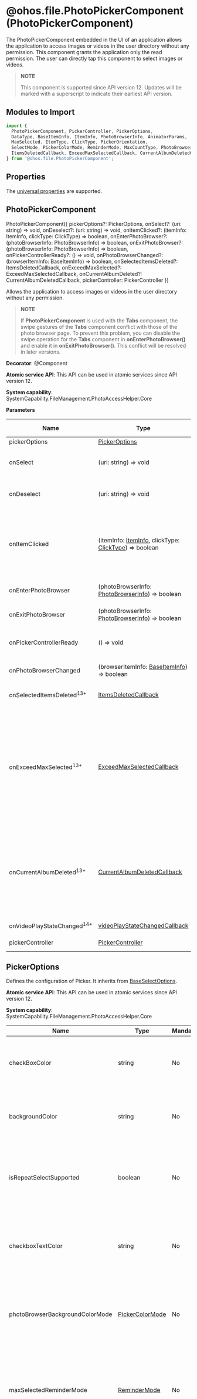 # @ohos.file.PhotoPickerComponent (PhotoPickerComponent)

The PhotoPickerComponent embedded in the UI of an application allows the application to access images or videos in the user directory without any permission. This component grants the application only the read permission.
The user can directly tap this component to select images or videos.

> **NOTE**
>
> This component is supported since API version 12. Updates will be marked with a superscript to indicate their earliest API version.

## Modules to Import

```ts
import {
  PhotoPickerComponent, PickerController, PickerOptions,
  DataType, BaseItemInfo, ItemInfo, PhotoBrowserInfo, AnimatorParams,
  MaxSelected, ItemType, ClickType, PickerOrientation,
  SelectMode, PickerColorMode, ReminderMode, MaxCountType, PhotoBrowserRange, PhotoBrowserUIElement,
  ItemsDeletedCallback, ExceedMaxSelectedCallback, CurrentAlbumDeletedCallback
} from '@ohos.file.PhotoPickerComponent';
```

## Properties

The [universal properties](../apis-arkui/arkui-ts/ts-component-general-attributes.md) are supported.

## PhotoPickerComponent

PhotoPickerComponent({
  pickerOptions?: PickerOptions,
  onSelect?: (uri: string) => void,
  onDeselect?: (uri: string) => void,
  onItemClicked?: (itemInfo: ItemInfo, clickType: ClickType) => boolean,
  onEnterPhotoBrowser?: (photoBrowserInfo: PhotoBrowserInfo) => boolean,
  onExitPhotoBrowser?: (photoBrowserInfo: PhotoBrowserInfo) => boolean,
  onPickerControllerReady?: () => void,
  onPhotoBrowserChanged?: (browserItemInfo: BaseItemInfo) => boolean,
  onSelectedItemsDeleted?: ItemsDeletedCallback,
  onExceedMaxSelected?: ExceedMaxSelectedCallback,
  onCurrentAlbumDeleted?: CurrentAlbumDeletedCallback,
  pickerController: PickerController
})

Allows the application to access images or videos in the user directory without any permission.

> **NOTE**
>
> If **PhotoPickerComponent** is used with the **Tabs** component, the swipe gestures of the **Tabs** component conflict with those of the photo browser page. To prevent this problem, you can disable the swipe operation for the **Tabs** component in **onEnterPhotoBrowser()** and enable it in **onExitPhotoBrowser()**. This conflict will be resolved in later versions.

**Decorator**: @Component

**Atomic service API**: This API can be used in atomic services since API version 12.

**System capability**: SystemCapability.FileManagement.PhotoAccessHelper.Core

**Parameters**

| Name                     | Type                                                                              | Mandatory | Decorator Description     | Description                                                                                                                                                                                                                                                                                                                                                           |
|-------------------------|----------------------------------------------------------------------------------|-----|------------|-----------------------------------------------------------------------------------------------------------------------------------------------------------------------------------------------------------------------------------------------------------------------------------------------------------------------------------------------------------------|
| pickerOptions           | [PickerOptions](#pickeroptions)                                                  | No  | - | Configuration of Picker.                                                                                                                                                                                                                                                                                                                                                    |
| onSelect                | (uri: string) => void                                                            | No  | - | Callback to be invoked when an image is selected by using **PhotoPickerComponent**. This callback returns the URI of the image selected to the application.                                                                                                                                                                                                                                                                                                                           |
| onDeselect              | (uri: string) => void                                                            | No  | - | Callback to be invoked when an image is deselected by using **PhotoPickerComponent**. This callback returns the URI of the image deselected to the application.                                                                                                                                                                                                                                                                                                                     |
| onItemClicked           | (itemInfo: [ItemInfo](#iteminfo), clickType: [ClickType](#clicktype)) => boolean | No  | - | Callback to be invoked when an item in a **PhotoPickerComponent** is clicked.<br>For an image (thumbnail item), if **true** is returned, the image is selected. Otherwise, the image is not selected and the URI is not granted with the permission. For a camera item, if **true** is returned, the system camera is started. Otherwise, the camera is not started and the application handles the request.                                                                                                                                                                                                                                           |
| onEnterPhotoBrowser     | (photoBrowserInfo: [PhotoBrowserInfo](#photobrowserinfo)) => boolean             | No  | - | Callback to be invoked when the photo browser page is displayed. The callback returns photo browser information to the application.                                                                                                                                                                                                                                                                                                                                    |
| onExitPhotoBrowser      | (photoBrowserInfo: [PhotoBrowserInfo](#photobrowserinfo)) => boolean             | No  | - | Callback to be invoked when the photo browser page exits. The callback returns photo browser information to the application.                                                                                                                                                                                                                                                                                                                                      |
| onPickerControllerReady | () => void                                                                       | No  | - | Callback to be invoked when **pickerController** is available.<br>The **PickerController** APIs can be called only after this callback is invoked.                                                                                                                                                                                                                                                                                              |
| onPhotoBrowserChanged   | (browserItemInfo: [BaseItemInfo](#baseiteminfo)) => boolean                      | No  | - | Callback to be invoked when the photo browser page is swiped left or right. The callback returns photo browser information to the application.                                                                                                                                                                                                                                                                                                                                    |
| onSelectedItemsDeleted<sup>13+</sup>  | [ItemsDeletedCallback](#itemsdeletedcallback13)                                  | No  | - | Callback to be invoked when the selected items are deleted. This callback returns information about the deleted items to the application.                                                                                                                                                                                                                                                                                                                             |
| onExceedMaxSelected<sup>13+</sup>     | [ExceedMaxSelectedCallback](#exceedmaxselectedcallback13)                          | No  | - | Callback to be invoked when the number of selected media assets exceeds the limit (maximum number of selected images, selected videos, or selected items).<br>- If the number of selected images reaches the maximum but does not reach the maximum count of selected items, **exceedMaxCountType** in the callback is [MaxCountType](#maxcounttype).PHOTO_MAX_COUNT.<br>- If the number of selected videos reaches the maximum but does not reach the maximum count of selected items, **exceedMaxCountType** in the callback is [MaxCountType](#maxcounttype).VIDEO_MAX_COUNT.<br>- If the number of selected media assets reaches the maximum count of selected items, **exceedMaxCountType** in the callback is [MaxCountType](#maxcounttype).TOTAL_MAX_COUNT.|
| onCurrentAlbumDeleted<sup>13+</sup>   | [CurrentAlbumDeletedCallback](#currentalbumdeletedcallback13)                    | No  | - | Callback to be invoked when the current album is deleted.<br>The album is specified by **currentAlbumUri** in pickerContorller.[setData](#setdata)([DataType](#datatype).SET_ALBUM_URI, currentAlbumUri).<br>To refresh the grid page to display the default album after the current album is deleted, you can set the title bar name to the default album name, for example, **Photos and videos**, **Photos**, or **Videos**, and call pickerContorller.[setData](#setdata)([DataType](#datatype).SET_ALBUM_URI, '') with an empty string.                                 |
| onVideoPlayStateChanged<sup>14+</sup>   | [videoPlayStateChangedCallback](#videoplaystatechangedcallback14)                    | No  | - | Callback to be invoked when the video playback state on a photo browser page changes.                                 |
| pickerController        | [PickerController](#pickercontroller)                                            | No  | @ObjectLink | Instance used to send data to the **PhotoPickerComponent**.                                                                                                                                                                                                                                                                                                                            |

## PickerOptions

Defines the configuration of Picker. It inherits from [BaseSelectOptions](js-apis-photoAccessHelper.md#baseselectoptions12).

 

**Atomic service API**: This API can be used in atomic services since API version 12.

**System capability**: SystemCapability.FileManagement.PhotoAccessHelper.Core

| Name                             | Type                                     | Mandatory | Description                                                                      |
|---------------------------------|-----------------------------------------|-----|--------------------------------------------------------------------------|
| checkBoxColor                   | string                                  | No  | Background color of the check box. The value is an 8-digit hexadecimal color code.                                                  |
| backgroundColor                 | string                                  | No  | Background color of the Picker grid page. The value is an 8-digit hexadecimal color code.                                            |
| isRepeatSelectSupported         | boolean                                 | No  | Whether to support repeat selection of a single image. The value **true** means a single image can be repeatedly selected.                                                  |
| checkboxTextColor               | string                                  | No  | Text color in the check box. The value is an 8-digit hexadecimal color code. (This capability is not supported currently.)                                       |
| photoBrowserBackgroundColorMode | [PickerColorMode](#pickercolormode)     | No  | Background color of the photo browser page. The options are **AUTO**, **LIGHT**, and **DARK**. The default value is **AUTO**.                                       |
| maxSelectedReminderMode         | [ReminderMode](#remindermode)           | No  | Mode of the reminder when the number of selected items reaches the maximum. The options are **NONE**, **TOAST**, and **MASK**. The default value **TOAST**.                        |
| orientation                     | [PickerOrientation](#pickerorientation) | No  | Sliding preview direction of the grid page. The options are **HORIZONTAL** and **VERTICAL**. The default value is **VERTICAL**. (This capability is not supported currently.)                                |
| selectMode                      | [SelectMode](#selectmode)               | No  | Select mode, which can be **SINGLE_SELECT** or **MULTI_SELECT**. The default value is **MULTI_SELECT**.                                                     |
| maxPhotoSelectNumber            | number                                  | No  | Maximum number of images that can be selected. The maximum value is **500**, which is limited by **MaxSelected**.                                          |
| maxVideoSelectNumber            | number                                  | No  | Maximum number of videos that can be selected. The maximum value is **500**, which is limited by **MaxSelected**.                                          |
| isSlidingSelectionSupported<sup>13+</sup>     | boolean                                 | No  | Whether sliding selection (selecting multiple items by sliding finger across the screen) is supported. The value **true** means that sliding selection is supported, and **false** means the opposite. The default value is **false**. This parameter is not available for repeat selection.                                           |
| photoBrowserCheckboxPosition<sup>13+</sup>    | [number, number]                        | No  | Position of the check box on the photo browser page. The first parameter specifies the offset in the X direction, and the second parameter specifies the offset in the Y direction. The value range is 0-1, which indicates the offset (from 0% to 100%) to the upper left corner of the component.|
| gridMargin<sup>14+</sup>        | [Margin](../../reference/apis-arkui/arkui-ts/ts-universal-attributes-size.md#margin)                        | No  | Margin of the component on a grid page.|
| photoBrowserMargin<sup>14+</sup>    | [Margin](../../reference/apis-arkui/arkui-ts/ts-universal-attributes-size.md#margin)                        | No  | Margin of the component on a photo browser page.|

## ItemsDeletedCallback<sup>13+</sup>

type ItemsDeletedCallback = (baseItemInfos: Array&lt;BaseItemInfo&gt;) => void

Called when the selected items are deleted.

**Atomic service API**: This API can be used in atomic services since API version 13.

**System capability**: SystemCapability.FileManagement.PhotoAccessHelper.Core

**Parameters**

| Name| Type                                        | Mandatory| Description      |
| -------- |--------------------------------------------| -------- |----------|
| baseItemInfos | Array&lt;[BaseItemInfo](#baseiteminfo)&gt; | Yes| Basic information about the selected items.|

## ExceedMaxSelectedCallback<sup>13+</sup>

type ExceedMaxSelectedCallback = (exceedMaxCountType: MaxCountType) => void

Called when items are selected after the maximum count has been reached.

**Atomic service API**: This API can be used in atomic services since API version 13.

**System capability**: SystemCapability.FileManagement.PhotoAccessHelper.Core

**Parameters**

| Name| Type                           | Mandatory| Description                                          |
| -------- |-------------------------------| -------- |----------------------------------------------|
| exceedMaxCountType | [MaxCountType](#maxcounttype) | Yes| Type of the maximum count that has been reached. It can be the maximum count of selected images, maximum count of selected videos, or maximum count of selected images and videos.|

## CurrentAlbumDeletedCallback<sup>13+</sup>

type CurrentAlbumDeletedCallback = () => void

Called when the current album is deleted.

**Atomic service API**: This API can be used in atomic services since API version 13.

**System capability**: SystemCapability.FileManagement.PhotoAccessHelper.Core

## videoPlayStateChangedCallback<sup>14+</sup>

type videoPlayStateChangedCallback = (state: VideoPlayerState) => void

Callback to be invoked when the video playback state on a photo browser page changes.

**Atomic service API**: This API can be used in atomic services since API version 14.

**System capability**: SystemCapability.FileManagement.PhotoAccessHelper.Core

## PickerController

Defines an instance used to send data to the **PhotoPickerComponent**.

**Decorator Type**: @Observed

**Atomic service API**: This API can be used in atomic services since API version 12.

**System capability**: SystemCapability.FileManagement.PhotoAccessHelper.Core

### setData

setData(dataType: DataType, data: Object): void

Sends data of the specified type to **PhotoPickerComponent**.

**Atomic service API**: This API can be used in atomic services since API version 12.

**System capability**: SystemCapability.FileManagement.PhotoAccessHelper.Core

**Parameters**

|  Name       | Type                                   | Mandatory | Description |
| ------------------------- | ------------------ | ----- | --------------- |
| dataType | [DataType](#datatype) | Yes| Type of the data to send.|
| data | Object | Yes| Data to send.| 

### setMaxSelected

setMaxSelected(maxSelected: MaxSelected): void

Sets the maximum number of images, videos, or images and videos that can be selected on a real-time basis.

**Atomic service API**: This API can be used in atomic services since API version 12.

**System capability**: SystemCapability.FileManagement.PhotoAccessHelper.Core

**Parameters**

|  Name       | Type                                   | Mandatory | Description    |
| ------------------------- | ------------------ | ----- | --------------- |
| maxSelected | [MaxSelected](#maxselected) | Yes| Maximum number of media assets that can be selected at a time.|

### setPhotoBrowserItem

setPhotoBrowserItem(uri: string, photoBrowserRange?: PhotoBrowserRange): void

Switches from the **PhotoPickerComponent** to the photo browser page or from the photo browser page to the image to be viewed.

**Atomic service API**: This API can be used in atomic services since API version 12.

**System capability**: SystemCapability.FileManagement.PhotoAccessHelper.Core

**Parameters**

|  Name       | Type                                   | Mandatory | Description |
| ------------------------- | ------------------ | ----- | --------------- |
| uri | string | Yes| URI of the image to view. Only the images selected by the user are supported.|
| photoBrowserRange | [PhotoBrowserRange](#photobrowserrange) | No| View range on the photo browser page. The value can be **ALL** or **SELECTED_ONLY**. The default value is **ALL**, which means to view all images and videos.| 

### exitPhotoBrowser<sup>13+</sup>

exitPhotoBrowser(): void

Exits the photo browser page.

**Atomic service API**: This API can be used in atomic services since API version 13.

**System capability**: SystemCapability.FileManagement.PhotoAccessHelper.Core

### setPhotoBrowserUIElementVisibility<sup>13+</sup>

setPhotoBrowserUIElementVisibility(elements: Array&lt;PhotoBrowserUIElement&gt;, isVisible: boolean): void

Sets whether other UI elements are visible on the photo browser page. By default, other UI elements are visible.

**Atomic service API**: This API can be used in atomic services since API version 13.

**System capability**: SystemCapability.FileManagement.PhotoAccessHelper.Core

**Parameters**

| Name        | Type                                                            | Mandatory | Description               |
|-------------|----------------------------------------------------------------| ----- |-------------------|
| elements    | Array&lt;[PhotoBrowserUIElement](#photobrowseruielement13)&gt; | Yes| Other UI elements on the photo browser page.|
| isVisible | boolean                                                        | Yes| Whether the specified UI elements are visible.            |

### replacePhotoPickerPreview<sup>15+</sup>

replacePhotoPickerPreview(originalUri: string, newUri: string, callback: AsyncCallback&lt;void&gt;): void

Replaces the image selected by the user in the **PhotoPickerComponent** with the image edited by the application.

**Atomic service API**: This API can be used in atomic services since API version 15.

**System capability**: SystemCapability.FileManagement.PhotoAccessHelper.Core

**Parameters**

| Name        | Type                    |     Mandatory    | Description               |
|-------------|----------------------------| -------------- |-------------------|
| originalUri     | string  | Yes| URI of the original image, which will be replaced.|
| newUri  | boolean   | Yes| URI of the new image. The new image is temporarily stored in the application sandbox path. Therefore, this URI specifies a directory in the application sandbox path.     |
| callback   | AsyncCallback&lt;void&gt;   | Yes| Callback invoked when image replacement is complete.     |

### saveTrustedPhotoAssets<sup>15+</sup>

saveTrustedPhotoAssets(trustedUris: Array&lt;string&gt;, callback: AsyncCallback&lt;Array&lt;string&gt;&gt;, configs?: Array&lt;photoAccessHelper.PhotoCreationConfig&gt;, saveMode?: SaveMode): void

Saves files in a URI list. Generally, this API is used together with [replacePhotoPickerPreview](#replacephotopickerpreview15) to save the new images or videos in the application sandbox path to Gallery.

**Atomic service API**: This API can be used in atomic services since API version 15.

**System capability**: SystemCapability.FileManagement.PhotoAccessHelper.Core

**Parameters**

| Name        | Type                                                            | Mandatory | Description               |
|-------------|----------------------------------------------------------------| ----- |-------------------|
| trustedUris     | Array&lt;string&gt; | Yes| URIs of the images or videos in the application sandbox path. Generally, **trustedUris** comes from **newUri** of new images generated by [replacePhotoPickerPreview](#replacephotopickerpreview15).|
| callback  | AsyncCallback&lt;Array&lt;string&gt;&gt;          | Yes| URIs of the new files in Gallery.            |
| configs | Array&lt;[photoAccessHelper.PhotoCreationConfig](js-apis-photoAccessHelper.md#photocreationconfig12)&gt;          | No| Configuration parameters corresponding to the original files.            |
| saveMode | [SaveMode](#savemode15)           | No| Mode for saving the files.            |

## BaseItemInfo

Represents basic image and video information.

**Atomic service API**: This API can be used in atomic services since API version 12.

**System capability**: SystemCapability.FileManagement.PhotoAccessHelper.Core

| Name    | Type   | Mandatory | Description                                               |
|----------|--------|-----|---------------------------------------------------|
| uri      | string                | No  | Image or video URI. This parameter is mandatory when **itemType** is **THUMBNAIL**. Otherwise, it is left empty.           |
| mimeType | string                | No  | MIME type of the image or video. This parameter is mandatory when **itemType** is **THUMBNAIL**. Otherwise, it is left empty.      |
| width    | number                | No  | Width of the image or video, in pixels. This parameter is mandatory when **itemType** is **THUMBNAIL**. Otherwise, it is left empty.      |
| height   | number                | No  | Height of the image or video, in pixels. This parameter is mandatory when **itemType** is **THUMBNAIL**. Otherwise, it is left empty.      |
| size     | number                | No  | Size of the image or video, in kilobytes. This parameter is mandatory when **itemType** is **THUMBNAIL**. Otherwise, it is left empty.    |
| duration   | number                | No  | Video duration, in ms. This parameter is mandatory when **itemType** is **THUMBNAIL**. Otherwise, it is left empty.<br>The value **-1** indicates an image.|

## ItemInfo

Represents image and video information. It inherits from **BaseItemInfo** and contains only the parameter **itemType**.

 

**Atomic service API**: This API can be used in atomic services since API version 12.

**System capability**: SystemCapability.FileManagement.PhotoAccessHelper.Core

| Name    | Type   | Mandatory | Description                                               |
|----------|--------|-----|---------------------------------------------------|
| itemType | [ItemType](#itemtype) | No  | Type of the item, which can be **THUMBNAIL** or **CAMERA**.                     |

## PhotoBrowserInfo

Represents information about the photo browser page.

**Atomic service API**: This API can be used in atomic services since API version 12.

**System capability**: SystemCapability.FileManagement.PhotoAccessHelper.Core

| Name    | Type   | Mandatory | Description    |
|----------|--------|-----|---------|
| animatorParams | [AnimatorParams](#animatorparams) | No  | Animation for entering or exiting the photo browser page.|

## AnimatorParams

Animation parameters for entering or exiting the photo browser page.

**Atomic service API**: This API can be used in atomic services since API version 12.

**System capability**: SystemCapability.FileManagement.PhotoAccessHelper.Core

| Name    | Type   | Mandatory | Description          |
|----------|--------|-----|--------------|
| duration | number  | No           | Animation duration, in ms.|
| curve      | [Curve](../apis-arkui/js-apis-curve.md#curve) &verbar; [ICurve](../apis-arkui/js-apis-curve.md#icurve9) &verbar; string | No  | Animation curve.       |

## MaxSelected

Represents the maximum number of media assets that can be selected at a time.

**Atomic service API**: This API can be used in atomic services since API version 12.

**System capability**: SystemCapability.FileManagement.PhotoAccessHelper.Core

| Name    | Type   | Mandatory | Description    |
|----------|--------|-----|---------|
| data | Map&lt;[MaxCountType](#maxcounttype), number&gt; | No            | Maximum number of media assets (images, videos, or both) that can be selected at a time.|

## DataType

Enumerates the types of data sent from **PickerController** to the **PhotoPickerComponent**.

**Atomic service API**: This API can be used in atomic services since API version 12.

**System capability**: SystemCapability.FileManagement.PhotoAccessHelper.Core

| Name               | Value  | Description                                                                                                                |
|-------------------|-----|--------------------------------------------------------------------------------------------------------------------|
| SET_SELECTED_URIS | 1   | Send a list of selected items to instruct the **PhotoPickerComponent** to refresh the selection status. A string array needs to be passed in.<br>For example, after an image is deleted from an application's page, the application calls **setData()** to notify the **PhotoPickerComponent** of the remaining selected items. Then, the **PhotoPickerComponent** refreshes the check box status.|
| SET_ALBUM_URI | 2   | Maximum number of images, videos, and total media assets that can be selected.|

## ItemType

Enumerates the types of the item clicked.

**Atomic service API**: This API can be used in atomic services since API version 12.

**System capability**: SystemCapability.FileManagement.PhotoAccessHelper.Core

| Name               | Value  | Description        |
|-------------------|-----|------------|
| THUMBNAIL | 0   | Image or video (thumbnail).|
| CAMERA | 1   | Camera item.   |

## ClickType

Enumerates the click operation types.

**Atomic service API**: This API can be used in atomic services since API version 12.

**System capability**: SystemCapability.FileManagement.PhotoAccessHelper.Core

| Name               | Value  | Description                    |
|-------------------|-----|------------------------|
| SELECTED | 0   | Select (select an image or click a camera item).|
| DESELECTED | 1   | Deselect (deselect an image).      |

## PickerOrientation

Enumerates the sliding preview directions of the Picker grid page. (This capability is not supported currently.)

**Atomic service API**: This API can be used in atomic services since API version 12.

**System capability**: SystemCapability.FileManagement.PhotoAccessHelper.Core

| Name               | Value  | Description   |
|-------------------|-----|-------|
| VERTICAL | 0   | Vertical direction.|
| HORIZONTAL | 1   | Horizontal direction.|

## SelectMode

Enumerates the select modes.

**Atomic service API**: This API can be used in atomic services since API version 12.

**System capability**: SystemCapability.FileManagement.PhotoAccessHelper.Core

| Name               | Value  | Description   |
|-------------------|-----|-------|
| SINGLE_SELECT | 0   | Select a single option.|
| MULTI_SELECT | 1   | Select multiple options.|

## PickerColorMode

Enumerates the Picker color modes.

**Atomic service API**: This API can be used in atomic services since API version 12.

**System capability**: SystemCapability.FileManagement.PhotoAccessHelper.Core

| Name               | Value  | Description   |
|-------------------|-----|-------|
| AUTO | 0   | Same with the system.|
| LIGHT | 1   | Light mode.|
| DARK | 2   | Dark mode.|

## ReminderMode

Enumerates the types of the reminder when the number of selected items reaches the maximum.

**Atomic service API**: This API can be used in atomic services since API version 12.

**System capability**: SystemCapability.FileManagement.PhotoAccessHelper.Core

| Name               | Value  | Description       |
|-------------------|-----|-----------|
| NONE | 0   | No reminder.     |
| TOAST | 1   | Toast message.|
| MASK | 2   | Grayed-out hint.    |

## MaxCountType

Enumerates the types of the maximum count.

**Atomic service API**: This API can be used in atomic services since API version 12.

**System capability**: SystemCapability.FileManagement.PhotoAccessHelper.Core

| Name               | Value  | Description                       |
|-------------------|-----|---------------------------|
| TOTAL_MAX_COUNT | 0   | Total number of media assets (images and videos) that can be selected.                |
| PHOTO_MAX_COUNT | 1   | Total number of images that can be selected. The value cannot be greater than **Total_MAX_Count**.|
| VIDEO_MAX_COUNT | 2   | Total number of videos that can be selected. The value cannot be greater than **Total_MAX_Count**.|

## PhotoBrowserRange

Enumerates the view range on the photo browser page.

**Atomic service API**: This API can be used in atomic services since API version 12.

**System capability**: SystemCapability.FileManagement.PhotoAccessHelper.Core

| Name               | Value  | Description                       |
|-------------------|-----|---------------------------|
| ALL | 0   | View all images and videos.                |
| SELECTED_ONLY | 1   | View selected images and videos only.|

## PhotoBrowserUIElement<sup>13+</sup>

Represents other UI elements except the image preview component on the photo browser page.

**Atomic service API**: This API can be used in atomic services since API version 13.

**System capability**: SystemCapability.FileManagement.PhotoAccessHelper.Core

| Name         | Value  | Description      |
|-------------|-----|----------|
| CHECKBOX    | 0   | Check box on the photo browser page. |
| BACK_BUTTON | 1   | **Back** button on the photo browser page.|

## SaveMode<sup>15+</sup>

Enumerates the modes for saving images or videos.

**Atomic service API**: This API can be used in atomic services since API version 15.

**System capability**: SystemCapability.FileManagement.PhotoAccessHelper.Core

| Name         | Value  | Description      |
|-------------|-----|----------|
| SAVE_AS     | 0   | Saves the image or video as a new one. |
| OVERWRITE  | 1   | Replaces the original image or video. After the replacements, you can roll back the saved content in Gallery to restore the original image or video.|

## VideoPlayerState<sup>14+</sup>

Enumerates the video playback states.

**Atomic service API**: This API can be used in atomic services since API version 14.

**System capability**: SystemCapability.FileManagement.PhotoAccessHelper.Core

| Name               | Value  | Description                       |
|-------------------|-----|---------------------------|
| PLAYING | 0   | The video is being played.                |
| PAUSED | 1   | Video playback is paused.|
| STOPPED | 2   | Video playback is stopped.|
| SEEK_START | 3   | Started dragging the progress bar.|
| SEEK_FINSH | 4   | Finished dragging the progress bar.|

## Example

```ts
// xxx.ets
import {
  PhotoPickerComponent,
  PickerController,
  PickerOptions,
  DataType,
  BaseItemInfo,
  ItemInfo,
  PhotoBrowserInfo,
  AnimatorParams,
  MaxSelected,
  ItemType,
  ClickType,
  PickerOrientation,
  SelectMode,
  PickerColorMode,
  ReminderMode,
  MaxCountType,
  PhotoBrowserRange,
  PhotoBrowserUIElement,
  ItemsDeletedCallback,
  ExceedMaxSelectedCallback,
  CurrentAlbumDeletedCallback,
  videoPlayStateChangedCallback
} from '@ohos.file.PhotoPickerComponent';
import photoAccessHelper from '@ohos.file.photoAccessHelper';

@Entry
@Component
struct PickerDemo {
  pickerOptions: PickerOptions = new PickerOptions();
  @State pickerController: PickerController = new PickerController();
  @State selectUris: Array<string> = new Array<string>();
  @State currentUri: string = '';
  @State isBrowserShow: boolean = false;
  private selectedItemsDeletedCallback: ItemsDeletedCallback =
    (baseItemInfos: Array<BaseItemInfo>) => this.onSelectedItemsDeleted(baseItemInfos);
  private exceedMaxSelectedCallback: ExceedMaxSelectedCallback =
    (exceedMaxCountType: MaxCountType) => this.onExceedMaxSelected(exceedMaxCountType);
  private currentAlbumDeletedCallback: CurrentAlbumDeletedCallback = () => this.onCurrentAlbumDeleted();
  private videoPlayStateChangedCallback: videoPlayStateChangedCallback = () => this.videoPlayStateChanged();

  aboutToAppear() {
    this.pickerOptions.MIMEType = photoAccessHelper.PhotoViewMIMETypes.IMAGE_VIDEO_TYPE;
    this.pickerOptions.maxSelectNumber = 5;
    this.pickerOptions.isSearchSupported = false;
    this.pickerOptions.isPhotoTakingSupported = false;
    this.pickerOptions.photoBrowserCheckboxPosition = [0.5, 0.5];
    // Other attributes
  }

  private onSelect(uri: string): void {
    // Add
    if (uri) {
      this.selectUris.push(uri);
    }
  }

  private onDeselect(uri: string): void {
    // Remove
    if (uri) {
      this.selectUris = this.selectUris.filter((item: string) => {
        return item != uri;
      })
    }
  }

  private onItemClicked(itemInfo: ItemInfo, clickType: ClickType): boolean {
    if (!itemInfo) {
      return false;
    }
    let type: ItemType | undefined = itemInfo.itemType;
    let uri: string | undefined = itemInfo.uri;
    if (type === ItemType.CAMERA) {
      // Click a camera item.
      return true; // If true is returned, the system camera is started. If false is returned, the app processes its services.
    } else {
      if (clickType === ClickType.SELECTED) {
        // The application processes its services.
        if (uri) {
          this.selectUris.push(uri);
          this.pickerOptions.preselectedUris = [...this.selectUris];
        }
        return true; // If true is returned, the check box is selected. Otherwise, the check box is not selected.
      } else {
        if (uri) {
          this.selectUris = this.selectUris.filter((item: string) => {
            return item != uri;
          });
          this.pickerOptions.preselectedUris = [...this.selectUris];
        }
      }
      return true;
    }
  }

  private onEnterPhotoBrowser(photoBrowserInfo: PhotoBrowserInfo): boolean {
    // Callback to be invoked when the photo browser page is displayed.
    this.isBrowserShow = true;
    return true;
  }

  private onExitPhotoBrowser(photoBrowserInfo: PhotoBrowserInfo): boolean {
    // Callback to be invoked when the photo browser page is closed.
    this.isBrowserShow = false;
    return true;
  }

  private onPickerControllerReady(): void {
    // After the callback is called, pickerController APIs can be called to send data to Picker. Before the callback is called, pickerController APIs do not take effect.
    let elements: number[] = [PhotoBrowserUIElement.BACK_BUTTON];
    this.pickerController.setPhotoBrowserUIElementVisibility(elements, false); // Hide the Back button on the photo browser page.
  }

  private onPhotoBrowserChanged(browserItemInfo: BaseItemInfo): boolean {
    // Callback to be invoked when the photo browser is swiped left or right.
    this.currentUri = browserItemInfo.uri ?? '';
    return true;
  }

  private onSelectedItemsDeleted(baseItemInfos: Array<BaseItemInfo>): void {
    // Callback to be invoked when the selected image is deleted.
  }

  private onExceedMaxSelected(exceedMaxCountType: MaxCountType): void {
    // Callback to be invoked when the number of selected items exceeds the maximum.
  }

  private onCurrentAlbumDeleted(): void {
    // Callback to be invoked when the current album is deleted.
  }

  private videoPlayStateChanged(stata: videoPlayerState): void {
    // Called when the video playback state changes.
  }
  build() {
    Flex({
      direction: FlexDirection.Column,
      justifyContent: FlexAlign.Center,
      alignItems: ItemAlign.Center
    }) {
      Column() {
        if (this.isBrowserShow) {
          // Back button of the application on the photo browser page.
          Row() {
            Button("Exit photo browser page").width('33%').height('8%').onClick(() => {
              this.pickerController.exitPhotoBrowser();
            })
          }.margin({ bottom: 20 })
        }

        PhotoPickerComponent({
          pickerOptions: this.pickerOptions,
          // onSelect: (uri: string): void => this.onSelect(uri),
          // onDeselect: (uri: string): void => this.onDeselect(uri),
          onItemClicked: (itemInfo: ItemInfo, clickType: ClickType): boolean => this.onItemClicked(itemInfo,
            clickType), // This API can replace the preceding two APIs.
          onEnterPhotoBrowser: (photoBrowserInfo: PhotoBrowserInfo): boolean => this.onEnterPhotoBrowser(photoBrowserInfo),
          onExitPhotoBrowser: (photoBrowserInfo: PhotoBrowserInfo): boolean => this.onExitPhotoBrowser(photoBrowserInfo),
          onPickerControllerReady: (): void => this.onPickerControllerReady(),
          onPhotoBrowserChanged: (browserItemInfo: BaseItemInfo): boolean => this.onPhotoBrowserChanged(browserItemInfo),
          onSelectedItemsDeleted: this.selectedItemsDeletedCallback,
          onExceedMaxSelected: this.exceedMaxSelectedCallback,
          onCurrentAlbumDeleted: this.currentAlbumDeletedCallback,
          onVideoPlayStateChanged: this.videoPlayStateChangedCallback,
          pickerController: this.pickerController,
        }).height('60%').width('100%')

        // Simulate the selection bar at the bottom of the application.
        if (this.isBrowserShow) {
          Row() {
            ForEach(this.selectUris, (uri: string) => {
              if (uri === this.currentUri) {
                Image(uri)
                  .height('10%')
                  .width('10%')
                  .onClick(() => {
                  })
                  .borderWidth(1)
                  .borderColor('red')
              } else {
                Image(uri).height('10%').width('10%').onClick(() => {
                  this.pickerController.setData(DataType.SET_SELECTED_URIS, this.selectUris);
                  this.pickerController.setPhotoBrowserItem(uri, PhotoBrowserRange.ALL);
                })
              }
            }, (uri: string) => JSON.stringify(uri))
          }
        } else {
          Button('Preview').width('33%').height('5%').onClick(() => {
            if (this.selectUris.length > 0) {
              this.pickerController.setPhotoBrowserItem(this.selectUris[0], PhotoBrowserRange.SELECTED_ONLY);
            }
          })
        }
      }
    }
  }
}
```
